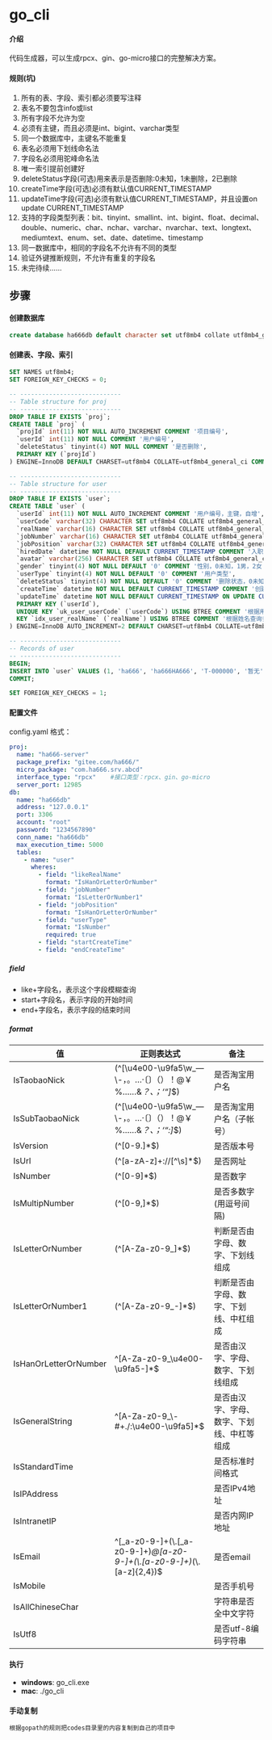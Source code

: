 # go_cli

#### 介绍
代码生成器，可以生成rpcx、gin、go-micro接口的完整解决方案。

#### 规则(坑)
1. 所有的表、字段、索引都必须要写注释
2. 表名不要包含info或list
3. 所有字段不允许为空
4. 必须有主键，而且必须是int、bigint、varchar类型
5. 同一个数据库中，主键名不能重复
6. 表名必须用下划线命名法
7. 字段名必须用驼峰命名法
8. 唯一索引提前创建好
9. deleteStatus字段(可选)用来表示是否删除:0未知，1未删除，2已删除
10. createTime字段(可选)必须有默认值CURRENT_TIMESTAMP
11. updateTime字段(可选)必须有默认值CURRENT_TIMESTAMP，并且设置on update CURRENT_TIMESTAMP
12. 支持的字段类型列表：bit、tinyint、smallint、int、bigint、float、decimal、double、numeric、char、nchar、varchar、nvarchar、text、longtext、mediumtext、enum、set、date、datetime、timestamp
13. 同一数据库中，相同的字段名不允许有不同的类型
14. 验证外键推断规则，不允许有重复的字段名
15. 未完待续……

## 步骤

#### 创建数据库
```sql
create database ha666db default character set utf8mb4 collate utf8mb4_general_ci;
```

#### 创建表、字段、索引
```sql
SET NAMES utf8mb4;
SET FOREIGN_KEY_CHECKS = 0;

-- ----------------------------
-- Table structure for proj
-- ----------------------------
DROP TABLE IF EXISTS `proj`;
CREATE TABLE `proj` (
  `projId` int(11) NOT NULL AUTO_INCREMENT COMMENT '项目编号',
  `userId` int(11) NOT NULL COMMENT '用户编号',
  `deleteStatus` tinyint(4) NOT NULL COMMENT '是否删除',
  PRIMARY KEY (`projId`)
) ENGINE=InnoDB DEFAULT CHARSET=utf8mb4 COLLATE=utf8mb4_general_ci COMMENT='项目表';

-- ----------------------------
-- Table structure for user
-- ----------------------------
DROP TABLE IF EXISTS `user`;
CREATE TABLE `user` (
  `userId` int(11) NOT NULL AUTO_INCREMENT COMMENT '用户编号，主键，自增',
  `userCode` varchar(32) CHARACTER SET utf8mb4 COLLATE utf8mb4_general_ci NOT NULL DEFAULT '' COMMENT '用户编码，取自钉钉编码',
  `realName` varchar(16) CHARACTER SET utf8mb4 COLLATE utf8mb4_general_ci NOT NULL DEFAULT '' COMMENT '姓名',
  `jobNumber` varchar(16) CHARACTER SET utf8mb4 COLLATE utf8mb4_general_ci NOT NULL DEFAULT '' COMMENT '员工的工号',
  `jobPosition` varchar(32) CHARACTER SET utf8mb4 COLLATE utf8mb4_general_ci NOT NULL DEFAULT '' COMMENT '职位信息',
  `hiredDate` datetime NOT NULL DEFAULT CURRENT_TIMESTAMP COMMENT '入职时间',
  `avatar` varchar(256) CHARACTER SET utf8mb4 COLLATE utf8mb4_general_ci NOT NULL DEFAULT '' COMMENT '头像url',
  `gender` tinyint(4) NOT NULL DEFAULT '0' COMMENT '性别，0未知，1男，2女',
  `userType` tinyint(4) NOT NULL DEFAULT '0' COMMENT '用户类型',
  `deleteStatus` tinyint(4) NOT NULL DEFAULT '0' COMMENT '删除状态，0未知，1未删除，2删除',
  `createTime` datetime NOT NULL DEFAULT CURRENT_TIMESTAMP COMMENT '创建时间',
  `updateTime` datetime NOT NULL DEFAULT CURRENT_TIMESTAMP ON UPDATE CURRENT_TIMESTAMP COMMENT '修改时间',
  PRIMARY KEY (`userId`),
  UNIQUE KEY `uk_user_userCode` (`userCode`) USING BTREE COMMENT '根据用户编码查询唯一用户信息',
  KEY `idx_user_realName` (`realName`) USING BTREE COMMENT '根据姓名查询多条记录'
) ENGINE=InnoDB AUTO_INCREMENT=2 DEFAULT CHARSET=utf8mb4 COLLATE=utf8mb4_general_ci COMMENT='用户信息表';

-- ----------------------------
-- Records of user
-- ----------------------------
BEGIN;
INSERT INTO `user` VALUES (1, 'ha666', 'ha666HA666', 'T-000000', '暂无', '2019-04-30 12:37:23', '', 0, 1, 1, '2019-04-30 12:37:23', '2019-04-30 12:37:23');
COMMIT;

SET FOREIGN_KEY_CHECKS = 1;
```

#### 配置文件
config.yaml 格式：
```yaml
proj:
  name: "ha666-server"
  package_prefix: "gitee.com/ha666/"
  micro_package: "com.ha666.srv.abcd"
  interface_type: "rpcx"    #接口类型：rpcx、gin、go-micro
  server_port: 12985
db:
  name: "ha666db"
  address: "127.0.0.1"
  port: 3306
  account: "root"
  password: "1234567890"
  conn_name: "ha666db"
  max_execution_time: 5000
  tables:
    - name: "user"
      wheres:
        - field: "likeRealName"
          format: "IsHanOrLetterOrNumber"
        - field: "jobNumber"
          format: "IsLetterOrNumber1"
        - field: "jobPosition"
          format: "IsHanOrLetterOrNumber"
        - field: "userType"
          format: "IsNumber"
          required: true
        - field: "startCreateTime"
        - field: "endCreateTime"

```
##### field

- like+字段名，表示这个字段模糊查询
- start+字段名，表示字段的开始时间
- end+字段名，表示字段的结束时间

##### format
值                |正则表达式                            |备注
------------------------|--------------------------------------------------------------|---------------------------
IsTaobaoNick            |(^[\\u4e00-\\u9fa5\\w_—\\-，。…·〔〕（）！@￥%……&*？、；‘“]*$)    | 是否淘宝用户名
IsSubTaobaoNick         |(^[\\u4e00-\\u9fa5\\w_—\\-，。…·〔〕（）！@￥%……&*？、；‘“:]*$)   | 是否淘宝用户名（子帐号）
IsVersion               |(^[0-9.]*$)                                                   | 是否版本号
IsUrl                   |(^[a-zA-z]+://[^\s]*$)                                        | 是否网址
IsNumber                |(^[0-9]*$)                                                    | 是否数字
IsMultipNumber          |(^[0-9,]*$)                                                   | 是否多数字(用逗号间隔)
IsLetterOrNumber        |(^[A-Za-z0-9_]*$)                                             | 判断是否由字母、数字、下划线组成
IsLetterOrNumber1       |(^[A-Za-z0-9_-]*$)                                            | 判断是否由字母、数字、下划线、中杠组成
IsHanOrLetterOrNumber   |^[A-Za-z0-9_\u4e00-\u9fa5-]*$                                 | 是否由汉字、字母、数字、下划线组成
IsGeneralString         |^[A-Za-z0-9_\\-#+./:\u4e00-\u9fa5]*$                          | 是否由汉字、字母、数字、下划线、中杠等组成
IsStandardTime          |                                                              | 是否标准时间格式
IsIPAddress             |                                                              | 是否IPv4地址
IsIntranetIP            |                                                              | 是否内网IP地址
IsEmail                 |^[_a-z0-9-]+(\\.[_a-z0-9-]+)*@[a-z0-9-]+(\\.[a-z0-9-]+)*(\\.[a-z]{2,4})$ | 是否email
IsMobile                |                                                              | 是否手机号
IsAllChineseChar        |                                                              | 字符串是否全中文字符
IsUtf8                  |                                                              | 是否utf-8编码字符串

#### 执行
- **windows**: go_cli.exe
- **mac**: ./go_cli

#### 手动复制
```go
根据gopath的规则把codes目录里的内容复制到自己的项目中
```

